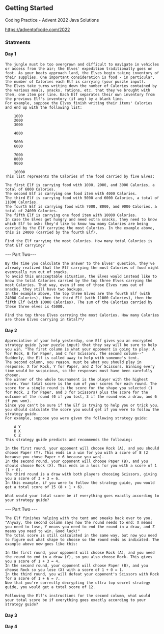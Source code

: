 ## Getting Started

Coding Practice - Advent 2022 Java Solutions

https://adventofcode.com/2022

### Statments

#### Day 1
    The jungle must be too overgrown and difficult to navigate in vehicles or access from the air; the Elves' expedition traditionally goes on foot. As your boats approach land, the Elves begin taking inventory of their supplies. One important consideration is food - in particular, the number of Calories each Elf is carrying (your puzzle input).
    The Elves take turns writing down the number of Calories contained by the various meals, snacks, rations, etc. that they've brought with them, one item per line. Each Elf separates their own inventory from the previous Elf's inventory (if any) by a blank line.
    For example, suppose the Elves finish writing their items' Calories and end up with the following list:

        1000
        2000
        3000

        4000

        5000
        6000

        7000
        8000
        9000

        10000
    This list represents the Calories of the food carried by five Elves:

    The first Elf is carrying food with 1000, 2000, and 3000 Calories, a total of 6000 Calories.
    The second Elf is carrying one food item with 4000 Calories.
    The third Elf is carrying food with 5000 and 6000 Calories, a total of 11000 Calories.
    The fourth Elf is carrying food with 7000, 8000, and 9000 Calories, a total of 24000 Calories.
    The fifth Elf is carrying one food item with 10000 Calories.
    In case the Elves get hungry and need extra snacks, they need to know which Elf to ask: they'd like to know how many Calories are being carried by the Elf carrying the most Calories. In the example above, this is 24000 (carried by the fourth Elf).

    Find the Elf carrying the most Calories. How many total Calories is that Elf carrying?

--- Part Two---

    By the time you calculate the answer to the Elves' question, they've already realized that the Elf carrying the most Calories of food might eventually run out of snacks.
    To avoid this unacceptable situation, the Elves would instead like to know the total Calories carried by the top three Elves carrying the most Calories. That way, even if one of those Elves runs out of snacks, they still have two backups.
    In the example above, the top three Elves are the fourth Elf (with 24000 Calories), then the third Elf (with 11000 Calories), then the fifth Elf (with 10000 Calories). The sum of the Calories carried by these three elves is 45000.

    Find the top three Elves carrying the most Calories. How many Calories are those Elves carrying in total?*/

#### Day 2
    Appreciative of your help yesterday, one Elf gives you an encrypted strategy guide (your puzzle input) that they say will be sure to help you win. "The first column is what your opponent is going to play: A for Rock, B for Paper, and C for Scissors. The second column--" Suddenly, the Elf is called away to help with someone's tent.
    The second column, you reason, must be what you should play in response: X for Rock, Y for Paper, and Z for Scissors. Winning every time would be suspicious, so the responses must have been carefully chosen.
    The winner of the whole tournament is the player with the highest score. Your total score is the sum of your scores for each round. The score for a single round is the score for the shape you selected (1 for Rock, 2 for Paper, and 3 for Scissors) plus the score for the outcome of the round (0 if you lost, 3 if the round was a draw, and 6 if you won).
    Since you can't be sure if the Elf is trying to help you or trick you, you should calculate the score you would get if you were to follow the strategy guide.
    For example, suppose you were given the following strategy guide:

        A Y
        B X
        C Z
    This strategy guide predicts and recommends the following:

    In the first round, your opponent will choose Rock (A), and you should choose Paper (Y). This ends in a win for you with a score of 8 (2 because you chose Paper + 6 because you won).
    In the second round, your opponent will choose Paper (B), and you should choose Rock (X). This ends in a loss for you with a score of 1 (1 + 0).
    The third round is a draw with both players choosing Scissors, giving you a score of 3 + 3 = 6.
    In this example, if you were to follow the strategy guide, you would get a total score of 15 (8 + 1 + 6).

    What would your total score be if everything goes exactly according to your strategy guide?

--- Part Two ---

    The Elf finishes helping with the tent and sneaks back over to you. "Anyway, the second column says how the round needs to end: X means you need to lose, Y means you need to end the round in a draw, and Z means you need to win. Good luck!"
    The total score is still calculated in the same way, but now you need to figure out what shape to choose so the round ends as indicated. The example above now goes like this:
    
    In the first round, your opponent will choose Rock (A), and you need the round to end in a draw (Y), so you also choose Rock. This gives you a score of 1 + 3 = 4.
    In the second round, your opponent will choose Paper (B), and you choose Rock so you lose (X) with a score of 1 + 0 = 1.
    In the third round, you will defeat your opponent's Scissors with Rock for a score of 1 + 6 = 7.
    Now that you're correctly decrypting the ultra top secret strategy guide, you would get a total score of 12.

    Following the Elf's instructions for the second column, what would your total score be if everything goes exactly according to your strategy guide?

#### Day 3

#### Day 4
